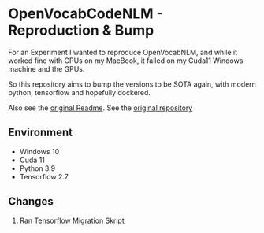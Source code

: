 # OpenVocabCodeNLM - Reproduction & Bump

For an Experiment I wanted to reproduce OpenVocabNLM, 
and while it worked fine with CPUs on my MacBook, 
it failed on my Cuda11 Windows machine and the GPUs. 

So this repository aims to bump the versions to be SOTA again, 
with modern python, tensorflow and hopefully dockered. 

Also see the [original Readme](./original_README.md).
See the [original repository](https://github.com/mast-group/OpenVocabCodeNLM)

## Environment

- Windows 10
- Cuda 11
- Python 3.9
- Tensorflow 2.7

## Changes

1. Ran [Tensorflow Migration Skript](https://blog.tensorflow.org/2019/02/upgrading-your-code-to-tensorflow-2-0.html)